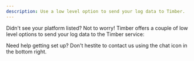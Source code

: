 ```yaml
---
description: Use a low level option to send your log data to Timber.
---
```

Didn't see your platform listed? Not to worry! Timber offers a couple of low level options to send your log data to the Timber service:

Need help getting set up? Don't hestite to contact us using the chat icon in the bottom right.
